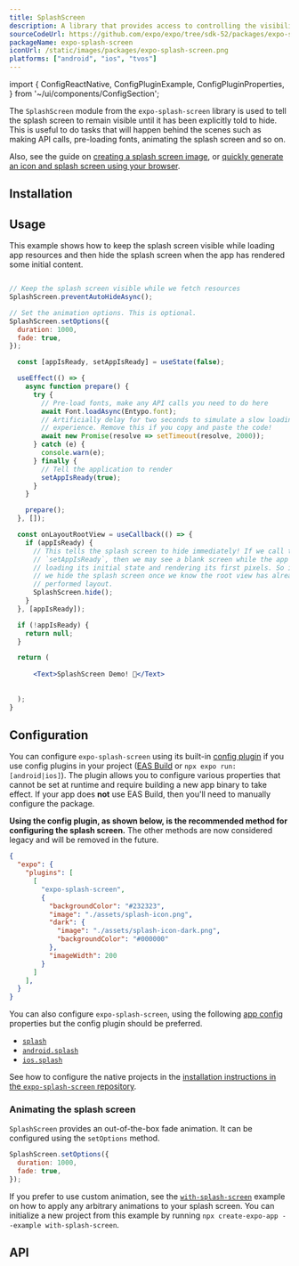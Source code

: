 ```yaml
---
title: SplashScreen
description: A library that provides access to controlling the visibility behavior of native splash screen.
sourceCodeUrl: https://github.com/expo/expo/tree/sdk-52/packages/expo-splash-screen
packageName: expo-splash-screen
iconUrl: /static/images/packages/expo-splash-screen.png
platforms: ["android", "ios", "tvos"]
---
```


import {
  ConfigReactNative,
  ConfigPluginExample,
  ConfigPluginProperties,
} from '~/ui/components/ConfigSection';

The `SplashScreen` module from the `expo-splash-screen` library is used to tell the splash screen to remain visible until it has been explicitly told to hide. This is useful to do tasks that will happen behind the scenes such as making API calls, pre-loading fonts, animating the splash screen and so on.

Also, see the guide on [creating a splash screen image](/develop/user-interface/splash-screen-and-app-icon/#splash-screen), or [quickly generate an icon and splash screen using your browser](https://buildicon.netlify.app/).

## Installation

## Usage

This example shows how to keep the splash screen visible while loading app resources and then hide the splash screen when the app has rendered some initial content.

```jsx App.js

// Keep the splash screen visible while we fetch resources
SplashScreen.preventAutoHideAsync();

// Set the animation options. This is optional.
SplashScreen.setOptions({
  duration: 1000,
  fade: true,
});

  const [appIsReady, setAppIsReady] = useState(false);

  useEffect(() => {
    async function prepare() {
      try {
        // Pre-load fonts, make any API calls you need to do here
        await Font.loadAsync(Entypo.font);
        // Artificially delay for two seconds to simulate a slow loading
        // experience. Remove this if you copy and paste the code!
        await new Promise(resolve => setTimeout(resolve, 2000));
      } catch (e) {
        console.warn(e);
      } finally {
        // Tell the application to render
        setAppIsReady(true);
      }
    }

    prepare();
  }, []);

  const onLayoutRootView = useCallback(() => {
    if (appIsReady) {
      // This tells the splash screen to hide immediately! If we call this after
      // `setAppIsReady`, then we may see a blank screen while the app is
      // loading its initial state and rendering its first pixels. So instead,
      // we hide the splash screen once we know the root view has already
      // performed layout.
      SplashScreen.hide();
    }
  }, [appIsReady]);

  if (!appIsReady) {
    return null;
  }

  return (
    
      <Text>SplashScreen Demo! 👋</Text>
      
    
  );
}
```

## Configuration

You can configure `expo-splash-screen` using its built-in [config plugin](/config-plugins/introduction/) if you use config plugins in your project ([EAS Build](/build/introduction) or `npx expo run:[android|ios]`). The plugin allows you to configure various properties that cannot be set at runtime and require building a new app binary to take effect. If your app does **not** use EAS Build, then you'll need to manually configure the package.

**Using the config plugin, as shown below, is the recommended method for configuring the splash screen.** The other methods are now considered legacy and will be removed in the future.

```json app.json
{
  "expo": {
    "plugins": [
      [
        "expo-splash-screen",
        {
          "backgroundColor": "#232323",
          "image": "./assets/splash-icon.png",
          "dark": {
            "image": "./assets/splash-icon-dark.png",
            "backgroundColor": "#000000"
          },
          "imageWidth": 200
        }
      ]
    ],
  }
}
```

You can also configure `expo-splash-screen`, using the following [app config](/workflow/configuration/) properties but the config plugin should be preferred.

- [`splash`](../config/app/#splash)
- [`android.splash`](../config/app/#splash-2)
- [`ios.splash`](../config/app/#splash-1)

See how to configure the native projects in the [installation instructions in the `expo-splash-screen` repository](https://github.com/expo/expo/tree/sdk-52/packages/expo-splash-screen#-installation-in-bare-react-native-projects).

### Animating the splash screen

`SplashScreen` provides an out-of-the-box fade animation. It can be configured using the `setOptions` method.

```js
SplashScreen.setOptions({
  duration: 1000,
  fade: true,
});
```

If you prefer to use custom animation, see the [`with-splash-screen`](https://github.com/expo/examples/tree/master/with-splash-screen) example on how to apply any arbitrary animations to your splash screen. You can initialize a new project from this example by running `npx create-expo-app --example with-splash-screen`.

## API

```js

```